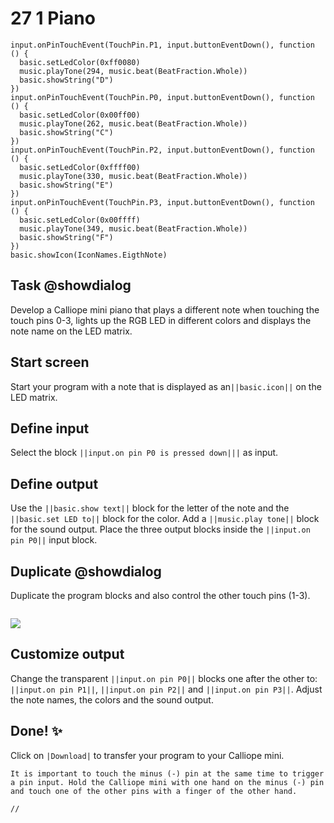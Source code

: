 # 27 1 Piano

```ghost
input.onPinTouchEvent(TouchPin.P1, input.buttonEventDown(), function () {
  basic.setLedColor(0xff0080)
  music.playTone(294, music.beat(BeatFraction.Whole))
  basic.showString("D")
})
input.onPinTouchEvent(TouchPin.P0, input.buttonEventDown(), function () {
  basic.setLedColor(0x00ff00)
  music.playTone(262, music.beat(BeatFraction.Whole))
  basic.showString("C")
})
input.onPinTouchEvent(TouchPin.P2, input.buttonEventDown(), function () {
  basic.setLedColor(0xffff00)
  music.playTone(330, music.beat(BeatFraction.Whole))
  basic.showString("E")
})
input.onPinTouchEvent(TouchPin.P3, input.buttonEventDown(), function () {
  basic.setLedColor(0x00ffff)
  music.playTone(349, music.beat(BeatFraction.Whole))
  basic.showString("F")
})
basic.showIcon(IconNames.EigthNote)
```

## Task @showdialog
Develop a Calliope mini piano that plays a different note when touching the touch pins 0-3, lights up the RGB LED in different colors and displays the note name on the LED matrix.


## Start screen
Start your program with a note that is displayed as an``||basic.icon||`` on the LED matrix.

## Define input
Select the block ``||input.on pin P0 is pressed down|||`` as input.

## Define output
Use the ``||basic.show text||`` block for the letter of the note and the ``||basic.set LED to||`` block for the color.
Add a ``||music.play tone||`` block for the sound output. Place the three output blocks inside the ``||input.on pin P0||`` input block.

## Duplicate @showdialog
Duplicate the program blocks and also control the other touch pins (1-3).

```
```
![](https://calliope.cc/tutorials/duplizieren.png)


## Customize output
Change the transparent ``||input.on pin P0||`` blocks one after the other to: ``||input.on pin P1||``, ``||input.on pin P2||`` and ``||input.on pin P3||``.
Adjust the note names, the colors and the sound output.

## Done! ✨
Click on ``|Download|`` to transfer your program to your Calliope mini.

```
It is important to touch the minus (-) pin at the same time to trigger a pin input. Hold the Calliope mini with one hand on the minus (-) pin and touch one of the other pins with a finger of the other hand.
```

```template
//
```



